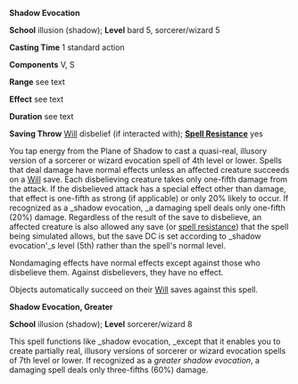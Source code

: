  **Shadow Evocation**

**School** illusion (shadow); **Level** bard 5, sorcerer/wizard 5

**Casting Time** 1 standard action

**Components** V, S

**Range** see text

**Effect** see text

**Duration** see text

**Saving Throw** [Will](../combat.html#_will) disbelief (if interacted with); **[Spell Resistance](../glossary.html#_spell-resistance)** yes

You tap energy from the Plane of Shadow to cast a quasi-real, illusory version of a sorcerer or wizard evocation spell of 4th level or lower. Spells that deal damage have normal effects unless an affected creature succeeds on a [Will](../combat.html#_will) save. Each disbelieving creature takes only one-fifth damage from the attack. If the disbelieved attack has a special effect other than damage, that effect is one-fifth as strong (if applicable) or only 20% likely to occur. If recognized as a _shadow evocation, _a damaging spell deals only one-fifth (20%) damage. Regardless of the result of the save to disbelieve, an affected creature is also allowed any save (or [spell resistance](../glossary.html#_spell-resistance)) that the spell being simulated allows, but the save DC is set according to _shadow evocation'_s level (5th) rather than the spell's normal level.

Nondamaging effects have normal effects except against those who disbelieve them. Against disbelievers, they have no effect.

Objects automatically succeed on their [Will](../combat.html#_will) saves against this spell.

**Shadow Evocation, Greater**

**School** illusion (shadow); **Level** sorcerer/wizard 8

This spell functions like _shadow evocation, _except that it enables you to create partially real, illusory versions of sorcerer or wizard evocation spells of 7th level or lower. If recognized as a _greater shadow evocation_, a damaging spell deals only three-fifths (60%) damage.

